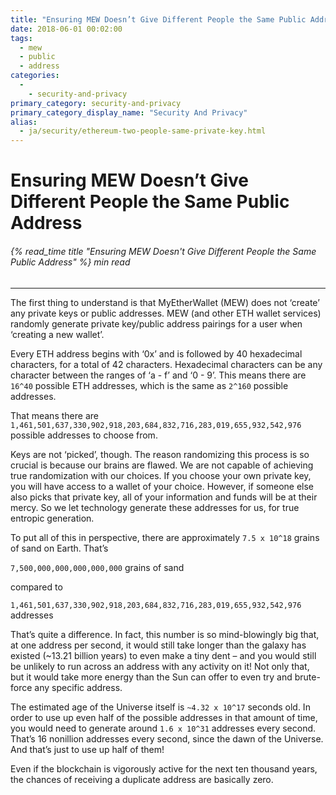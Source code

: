 ```yaml
---
title: "Ensuring MEW Doesn’t Give Different People the Same Public Address"
date: 2018-06-01 00:02:00
tags:
  - mew
  - public
  - address
categories:
  - 
    - security-and-privacy
primary_category: security-and-privacy
primary_category_display_name: "Security And Privacy"
alias:
  - ja/security/ethereum-two-people-same-private-key.html
---
```


# **Ensuring MEW Doesn’t Give Different People the Same Public Address**

###### {% read_time title "Ensuring MEW Doesn't Give Different People the Same Public Address" %} min read

* * *

The first thing to understand is that MyEtherWallet (MEW) does not ‘create’ any private keys or public addresses. MEW (and other ETH wallet services) randomly generate private key/public address pairings for a user when ‘creating a new wallet’.

Every ETH address begins with ‘0x’ and is followed by 40 hexadecimal characters, for a total of 42 characters. Hexadecimal characters can be any character between the ranges of ‘a - f’ and ‘0 - 9’.  This means there are `16^40` possible ETH addresses, which is the same as `2^160` possible addresses.

That means there are `1,461,501,637,330,902,918,203,684,832,716,283,019,655,932,542,976` possible addresses to choose from.

Keys are not ‘picked’, though. The reason randomizing this process is so crucial is because our brains are flawed. We are not capable of achieving true randomization with our choices. If you choose your own private key, you will have access to a wallet of your choice. However, if someone else also picks that private key, all of your information and funds will be at their mercy. So we let technology generate these addresses for us, for true entropic generation.

To put all of this in perspective, there are approximately `7.5 x 10^18` grains of sand on Earth. That’s

`7,500,000,000,000,000,000` grains of sand

compared to

`1,461,501,637,330,902,918,203,684,832,716,283,019,655,932,542,976` addresses

That’s quite a difference. In fact, this number is so mind-blowingly big that, at one address per second, it would still take longer than the galaxy has existed (~13.21 billion years) to even make a tiny dent – and you would still be unlikely to run across an address with any activity on it! Not only that, but it would take more energy than the Sun can offer to even try and brute-force any specific address.

The estimated age of the Universe itself is `~4.32 x 10^17` seconds old. In order to use up even half of the possible addresses in that amount of time, you would need to generate around `1.6 x 10^31` addresses every second. That’s 16 nonillion addresses every second, since the dawn of the Universe. And that’s just to use up half of them!

Even if the blockchain is vigorously active for the next ten thousand years, the chances of receiving a duplicate address are basically zero.

